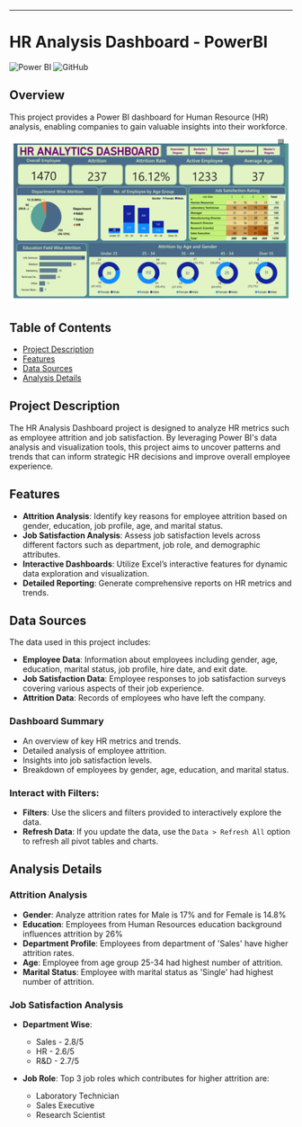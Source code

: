 
---

# HR Analysis Dashboard - PowerBI
![Power BI](https://img.shields.io/badge/Power%20BI-Dashboard-yellow) ![GitHub](https://img.shields.io/badge/GitHub-Project%20Repository-blue)

## Overview

This project provides a Power BI dashboard for Human Resource (HR) analysis, enabling companies to gain valuable insights into their workforce.

![Dashboard](https://github.com/navp7/HR_analysis_powerbI/blob/main/HR%20analytics%20power%20bi.png)

## Table of Contents

- [Project Description](#project-description)
- [Features](#features)
- [Data Sources](#data-sources)
- [Analysis Details](#analysis-details)

## Project Description

The HR Analysis Dashboard project is designed to analyze HR metrics such as employee attrition and job satisfaction. By leveraging Power BI's data analysis and visualization tools, this project aims to uncover patterns and trends that can inform strategic HR decisions and improve overall employee experience.

## Features

- **Attrition Analysis**: Identify key reasons for employee attrition based on gender, education, job profile, age, and marital status.
- **Job Satisfaction Analysis**: Assess job satisfaction levels across different factors such as department, job role, and demographic attributes.
- **Interactive Dashboards**: Utilize Excel’s interactive features for dynamic data exploration and visualization.
- **Detailed Reporting**: Generate comprehensive reports on HR metrics and trends.

## Data Sources

The data used in this project includes:
- **Employee Data**: Information about employees including gender, age, education, marital status, job profile, hire date, and exit date.
- **Job Satisfaction Data**: Employee responses to job satisfaction surveys covering various aspects of their job experience.
- **Attrition Data**: Records of employees who have left the company.


### Dashboard Summary

- An overview of key HR metrics and trends.
- Detailed analysis of employee attrition.
- Insights into job satisfaction levels.
- Breakdown of employees by gender, age, education, and marital status.


### Interact with Filters:
- **Filters**: Use the slicers and filters provided to interactively explore the data.
- **Refresh Data**: If you update the data, use the `Data > Refresh All` option to refresh all pivot tables and charts.

## Analysis Details

### Attrition Analysis
- **Gender**: Analyze attrition rates for Male is 17% and for Female is 14.8%
- **Education**: Employees from Human Resources education background influences attrition by 26%
- **Department Profile**: Employees from department of 'Sales' have higher attrition rates.
- **Age**: Employee from age group 25-34 had highest number of attrition.
- **Marital Status**: Employee with marital status as 'Single' had highest number of attrition.

### Job Satisfaction Analysis
- **Department Wise**: 
   - Sales - 2.8/5
   - HR - 2.6/5
   - R&D - 2.7/5

- **Job Role**: Top 3 job roles which contributes for higher attrition are:
   - Laboratory Technician
   - Sales Executive
   - Research Scientist

